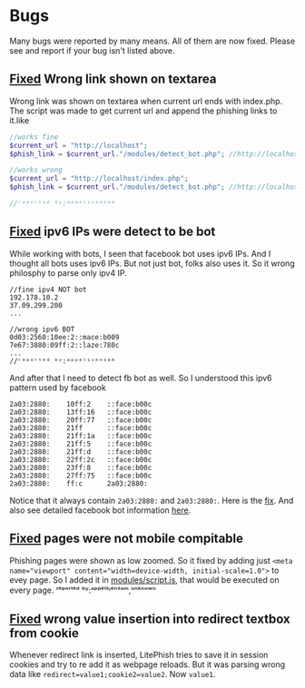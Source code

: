 # Bugs
Many bugs were reported by many means. All of them are now fixed. Please see and report if your bug isn't listed above.

## [Fixed](https://github.com/DarkSecDevelopers/LitePhish/commit/800a1d579d2fea1714a949889b6e5c663ed0ffd8) Wrong link shown on textarea
Wrong link was shown on textarea when current url ends with index.php.
The script was made to get current url and append the phishing links to it.like
```php
//works fine
$current_url = "http://localhost";
$phish_link = $current_url."/modules/detect_bot.php"; //http://localhost/modules/detect_bot.php

//works wrong
$current_url = "http://localhost/index.php";
$phish_link = $current_url."/modules/detect_bot.php"; //http://localhost/index.php/modules/detect_bot.php

//ʳᵉᵖᵒʳᵗᵉᵈ ᵇʸ:ᵃᵖᵖᵉˡˢᶦᵉⁿˢᵃᵐ
```

## [Fixed](https://github.com/DarkSecDevelopers/LitePhish/commit/f751ff0f5a9a5a8c6e883c3c8b88560f7c5eb7c5) ipv6 IPs were detect to be bot
While working with bots, I seen that facebook bot uses ipv6 IPs. And I thought all bots uses ipv6 IPs. But not just bot, folks also uses it. So it wrong philosphy to parse only ipv4 IP.
```
//fine ipv4 NOT bot
192.178.10.2
37.09.299.200
...

//wrong ipv6 BOT
0d03:2560:10ee:2::mace:b009
7e67:3880:09ff:2::laze:780c
...
//ʳᵉᵖᵒʳᵗᵉᵈ ᵇʸ:ᵃᵖᵖᵉˡˢᶦᵉⁿˢᵃᵐ
```  

And after that I need to detect fb bot as well. So I understood this ipv6 pattern used by facebook

```facebook
2a03:2880:    10ff:2    ::face:b00c
2a03:2880:    13ff:16   ::face:b00c
2a03:2880:    20ff:77   ::face:b00c
2a03:2880:    21ff      ::face:b00c
2a03:2880:    21ff:1a   ::face:b00c
2a03:2880:    21ff:5    ::face:b00c
2a03:2880:    21ff:d    ::face:b00c
2a03:2880:    22ff:2c   ::face:b00c
2a03:2880:    23ff:8    ::face:b00c
2a03:2880:    27ff:75   ::face:b00c
2a03:2880:    ff:c      2a03:2880:
```
Notice that it always contain `2a03:2880:` and `2a03:2880:`. Here is the [fix](https://github.com/DarkSecDevelopers/LitePhish/blob/main/modules/detect_bot.php#L11). And also see detailed facebook bot information [here](https://gist.github.com/graysuit/939988c5156036ea4399a73bec66d105).

## [Fixed](https://github.com/DarkSecDevelopers/LitePhish/commit/a6b5a85db9e86426da89eda95bc2f79e4d78bc59) pages were not mobile compitable
Phishing pages were shown as low zoomed. So it fixed by adding just `<meta name="viewport" content="width=device-width, initial-scale=1.0">` to evey page. So I added it in [modules/script.js](https://github.com/DarkSecDevelopers/LitePhish/blob/main/modules/script.js#L17), that would be executed on every page. 
ʳᵉᵖᵒʳᵗᵉᵈ ᵇʸ:ᵃᵖᵖᵉˡˢᶦᵉⁿˢᵃᵐ,ᵘⁿᵏⁿᵒʷⁿ

## [Fixed](https://github.com/DarkSecDevelopers/LitePhish/commit/210e89516506ef6cdab7e3fe28460f771ee38f94) wrong value insertion into redirect textbox from cookie 
Whenever redirect link is inserted, LitePhish tries to save it in session cookies and try to re add it as webpage reloads. But it was parsing wrong data like `redirect=value1;cookie2=value2`. Now `value1`.
